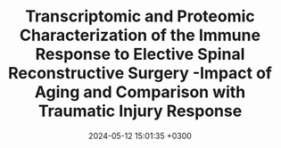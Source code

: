 ---
title: Transcriptomic and Proteomic Characterization of the Immune Response to Elective Spinal Reconstructive Surgery -Impact of Aging and Comparison with Traumatic Injury Response
description: Bonaroti J, Ozel M,Chen T, Darby J, Sun X, Moheimani H, Reitz K, Kar U Zuckerbraun B,<strong><u>Das J</strong></u>,Okonkwo D, Billiar T
date: 2024-05-12 15:01:35 +0300
image: '/images/transcpritomic-and-proteomic.jpeg'
tags: [Machine_Learning]
href : 'https://journals.lww.com/journalacs/fulltext/2024/05000/transcriptomic_and_proteomic_characterization_of.22.aspx'
published: Journal of the American College of Surgeons 2024
year : 2024
featured:
---